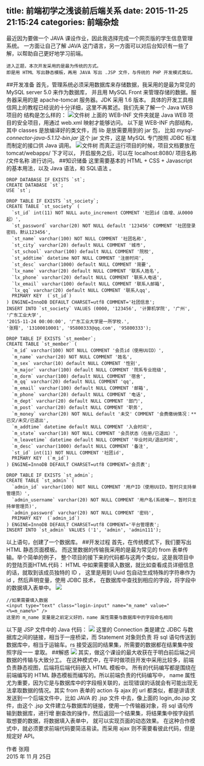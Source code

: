 title: 前端初学之浅谈前后端关系
date: 2015-11-25 21:15:24
categories: 前端杂烩
---
最近因为要做一个 JAVA 课设作业，因此我选择完成一个网页版的学生信息管理系统。
一方面让自己了解 JAVA 这门语言，另一方面可以对后台知识有一些了解，以帮助自己更好地学习前端。
<!--more-->
    进入正题，本次开发采用的是最为传统的方式。
    即是用 HTML 写出静态模板，再用 JAVA 写出 .JSP 文件，与传统的 PHP 开发模式类似。
##开发准备
首先，管理系统必须采用数据库来存储数据，我采用的是最为常见的 MySQL server 5.0 来作为数据库，
并且用 MySQL Front 来管理存储的数据。服务器采用的是 apache-tomcat 服务器。JDK 采用 1.6 版本。
具体的开发工具相信网上的教程已经说的十分详细，这里不再累述。我们先来了解一个 Java WEB 项目的
结构是怎么样的：
![文件树](http://7xns9g.com1.z0.glb.clouddn.com/jiegou.png)
上面的 WEB-INF 文件夹就是 Java WEB 项目的安全项目，用通过 web.xml 映射才能够访问。
以下是 WEB-INF 内部结构，其中 classes 是放编译好的类文件，而 lib 是放需要用到的 jar 包，
比如 *mysql-connector-java-5.1.12-bin.jar* 这个 jar 文件，这是 MySQL 专门按照 JDBC 标准
而制定的接口供 Java 调用。
![文件树](http://7xns9g.com1.z0.glb.clouddn.com/jiegou2.png)
而真正运行项目的时候，项目文档要放在 tomcat/webapps/ 下才可以，
开启服务之后，可以在 localhost:8080/ 项目名称 /文件名称 进行访问。
##知识储备
这里需要基本的 HTML + CSS + Javascript 的基本用法，以及 Java 语法，和 SQL语法 。
```
DROP DATABASE IF EXISTS `st`;
CREATE DATABASE `st`;
USE `st`;

DROP TABLE IF EXISTS `st_society`;
CREATE TABLE `st_society` (
  `st_id` int(11) NOT NULL auto_increment COMMENT '社团id（自增、从0000起）',
  `st_password` varchar(20) NOT NULL default '123456' COMMENT '社团登录密码，默认123456',
  `st_name` varchar(100) NOT NULL COMMENT '社团名称',
  `st_city` varchar(20) default NULL COMMENT '城市',
  `st_school` varchar(100) default NULL COMMENT '院校',
  `st_addtime` datetime NOT NULL COMMENT '注册时间',
  `st_desc` varchar(1000) default NULL COMMENT '简要',
  `lx_name` varchar(20) default NULL COMMENT '联系人姓名',
  `lx_phone` varchar(20) default NULL COMMENT '联系人电话',
  `lx_email` varchar(100) default NULL COMMENT '联系人邮箱',
  `lx_qq` varchar(20) default NULL COMMENT '联系人qq',
  PRIMARY KEY  (`st_id`)
) ENGINE=InnoDB DEFAULT CHARSET=utf8 COMMENT='社团信息';
INSERT INTO `st_society` VALUES (0000, '123456', '计算机学院', '广州', '广东工业大学', 
'2015-11-24 00:00:00', '广东工业大学是一所学校.', 
'张翔', '13100010001', '95800333@qq.com', '95800333');

DROP TABLE IF EXISTS `st_member`;
CREATE TABLE `st_member` (
  `m_id` varchar(100) NOT NULL COMMENT '会员id（使用UUID）',
  `m_name` varchar(20) NOT NULL COMMENT '姓名',
  `m_sex` varchar(10) default NULL COMMENT '性别',
  `m_major` varchar(100) default NULL COMMENT '院系专业班级',
  `m_dorm` varchar(100) default NULL COMMENT '宿舍',
  `m_qq` varchar(20) default NULL COMMENT 'qq',
  `m_email` varchar(100) default NULL COMMENT '邮箱',
  `m_phone` varchar(20) default NULL COMMENT '电话',
  `m_dept` varchar(20) default NULL COMMENT '部门',
  `m_post` varchar(20) default NULL COMMENT '职务',
  `m_money` varchar(20) NOT NULL default '未交' COMMENT '会费缴纳情况：**已交/未交/已退出',
  `m_addtime` datetime default NULL COMMENT '入会时间',
  `m_state` varchar(10) NOT NULL COMMENT '会员状态（在册/已退出）',
  `m_leavetime` datetime default NULL COMMENT '毕业时间/退出时间',
  `m_desc` varchar(1000) default NULL COMMENT '备注',
  `st_id` int(11) NOT NULL COMMENT '社团id',
  PRIMARY KEY  (`m_id`)
) ENGINE=InnoDB DEFAULT CHARSET=utf8 COMMENT='会员表';

DROP TABLE IF EXISTS `st_admin`;
CREATE TABLE `st_admin` (
  `admin_id` varchar(100) NOT NULL COMMENT '用户ID（使用UUID，暂时只支持单管理员）',
  `admin_username` varchar(20) NOT NULL COMMENT '用户名(系统唯一，暂时只支持单管理员)',
  `admin_password` varchar(20) NOT NULL COMMENT '密码',
  PRIMARY KEY  (`admin_id`)
) ENGINE=InnoDB DEFAULT CHARSET=utf8 COMMENT='平台管理表';
INSERT INTO `st_admin` VALUES ('1', 'admin', 'admin111');
```
以上语句，创建了一个数据库。
##开发过程
首先，在传统模式下，我们要写出 HTML 静态页面模板。
而这里数据的传输我采用的是最为常见的 from 表单传输。举个简单的例子，
整个项目的接下来的代码都与这两个类似，这是我项目中的登陆页面HTML代码：
HTML 中如果需要填入数据，就比如查看成员详细信息的话，就取到该成员独特的 ID ，
这里是用到 Uuid 包自动生成特殊的字符串作为 id ，然后声明变量，使用 JDBC 技术，
在数据库中查找到相应的字段，将字段中的数据填入表单中。
![](http://7xns9g.com1.z0.glb.clouddn.com/code.png)

```
//如果需要填入数据
<input type="text" class="login-input" name="m_name" value="<%=m_name%>" />
这里的 m_name 变量是之前定义好的，name 属性需要与数据库中的字段命名相同
```

以下是 JSP 文件中的 Java 代码：
![](http://7xns9g.com1.z0.glb.clouddn.com/code2.png)
这里的 Connection 类是建立 JDBC 与数据库之间的链接，相当于一座桥梁，而 Statement 对象则负责
将 sql 语句传送到数据库中，相当于运输车。rs 接受返回的结果集，所需要的数据都在结果集中按照字段一一
拿取。
##解惑
![](http://7xns9g.com1.z0.glb.clouddn.com/rel.png)
其实，做这个课设的最大收获在于明白前后端之间数据的传输与大致分工。
在这种模式中，在平时做项目开发中采用比较多，前端负责静态视图，后端将后端代码嵌入 HTML 模板中。
所有的代码编写都是围绕在前端编写的 HTML 静态模板而编写的。所以前端负责的代码编写中， name 属性
尤为重要，因为它是与数据库中的字段相关联的，出现错误的话就会有可能出现无法拿取数据的情况。其实
from 表单的 action 与 ajax 的 url 都类似，都是讲请求发送到一个后端文件中，比如 JAVA 的 .jsp 文件
中去，像上面的 login_do.jsp 文件，由这个 .jsp 文件建立与数据库的链接，使用一个传输器对象，将 sql 语句传输到数据库，进行增
删查改的操作，然后返回一个结果集，将结果集中按字段抓取想要的数据，将数据填入表单中，
就可以实现页面的动态效果。
在这种合作模式中，就必须要求前端代码要简洁易读。而采用 ajax 则不需要看彼此代码，但是规定好 API。

作者   张翔  
2015 年 11 月 25日    


